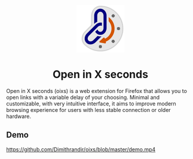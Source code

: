 <p align="center"><img src="https://github.com/Dimithrandir/oixs/blob/master/img/oixs.svg" alt="" width="128px" height="128px"/></p>
<h1 align="center">Open in X seconds</h1>

Open in X seconds (oixs) is a web extension for Firefox that allows you to open links with a variable delay of your choosing. Minimal and customizable, with very intuitive interface, it aims to improve modern browsing experience for users with less stable connection or older hardware.

## Demo

https://github.com/Dimithrandir/oixs/blob/master/demo.mp4
